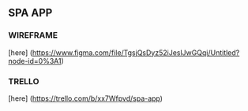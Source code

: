 ## SPA APP

### WIREFRAME 
[here] (https://www.figma.com/file/TgsjQsDyz52iJeslJwGQqi/Untitled?node-id=0%3A1)

### TRELLO 

[here] (https://trello.com/b/xx7Wfpvd/spa-app)